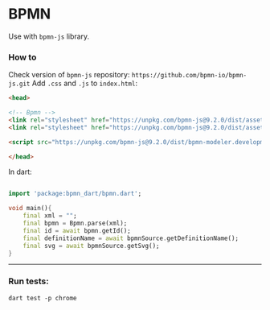 # BPMN
Use with `bpmn-js` library.

### How to

Check version of `bpmn-js` repository: `https://github.com/bpmn-io/bpmn-js.git`
Add `.css` and `.js` to `index.html`:

```html
<head>

<!-- Bpmn -->
<link rel="stylesheet" href="https://unpkg.com/bpmn-js@9.2.0/dist/assets/diagram-js.css">
<link rel="stylesheet" href="https://unpkg.com/bpmn-js@9.2.0/dist/assets/bpmn-font/css/bpmn.css">

<script src="https://unpkg.com/bpmn-js@9.2.0/dist/bpmn-modeler.development.js"></script>

</head>

```
In dart:
```dart

import 'package:bpmn_dart/bpmn.dart';

void main(){
    final xml = "";
    final bpmn = Bpmn.parse(xml);
    final id = await bpmn.getId();
    final definitionName = await bpmnSource.getDefinitionName();
    final svg = await bpmnSource.getSvg();
}
```

---

### Run tests:
`dart test -p chrome`